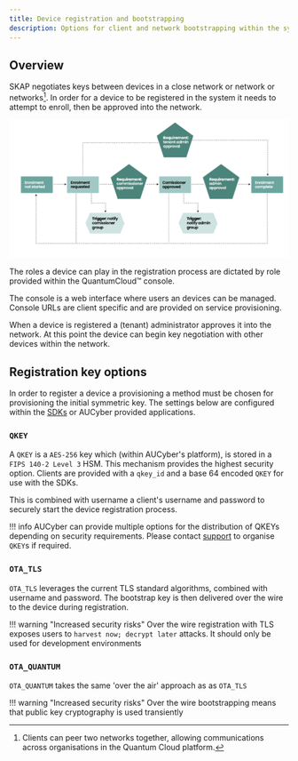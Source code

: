 ```yaml
---
title: Device registration and bootstrapping
description: Options for client and network bootstrapping within the symmetric key agreement platform
---
```


## Overview
SKAP negotiates keys between devices in a close network or network or networks[^1].
In order for a device to be registered in the system it needs to attempt to enroll, then be approved into the network.

![Device registration flow for Symmetric Key Agreement Platform](./assets/quantumcloud-device-registration.png)

The roles a device can play in the registration process are dictated by role provided within the QuantumCloud™ console.

The console is a web interface where users an devices can be managed. Console URLs are client specific and are provided on service provisioning.

When a device is registered a (tenant) administrator approves it into the network. At this point the device can begin key negotiation with other devices within the network.

## Registration key options
In order to register a device a provisioning a method must be chosen for provisioning the initial symmetric key. The settings below are configured within the [SDKs](./SDKs.md) or AUCyber provided applications.

### `QKEY`

A `QKEY` is a `AES-256` key which (within AUCyber's platform), is stored in a `FIPS 140-2 Level 3` HSM. This mechanism provides the highest security option. Clients are provided with a `qkey_id` and a base 64 encoded `QKEY` for use with the SDKs.

This is combined with username a client's username and password to securely start the device registration process.

!!! info
    AUCyber can provide multiple options for the distribution of QKEYs depending on security requirements. Please contact [support](../../Platform_Overview/support/index.md) to organise `QKEY`s if required.

### `OTA_TLS`
`OTA_TLS` leverages the current TLS standard algorithms, combined with username and password.
The bootstrap key is then delivered over the wire to the device during registration.

!!! warning "Increased security risks"
    Over the wire registration with TLS exposes users to `harvest now; decrypt later` attacks.
    It should only be used for development environments

### `OTA_QUANTUM`
`OTA_QUANTUM` takes the same 'over the air' approach as as `OTA_TLS`

!!! warning "Increased security risks"
    Over the wire bootstrapping means that public key cryptography is used transiently

[^1]: Clients can peer two networks together, allowing communications across organisations in the Quantum Cloud platform.